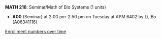 **MATH 218**: Seminar/Math of Bio Systems (1 units)

- **A00** (Seminar) at 2:00 pm–2:50 pm on Tuesday at APM 6402 by Li, Bo (A06341116)

[Enrollment numbers over time](./MATH218.tsv)
